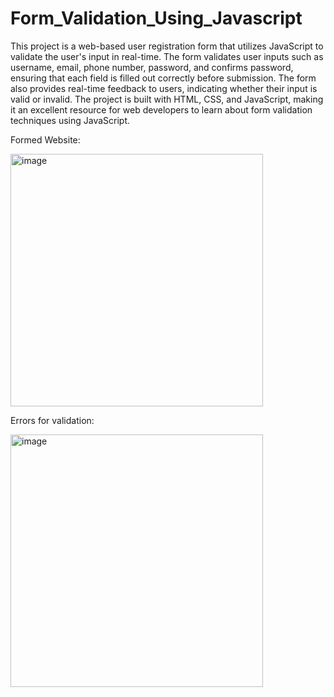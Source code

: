 # Form_Validation_Using_Javascript
This project is a web-based user registration form that utilizes JavaScript to validate the user's input in real-time. The form validates user inputs such as username, email, phone number, password, and confirms password, ensuring that each field is filled out correctly before submission. The form also provides real-time feedback to users, indicating whether their input is valid or invalid. The project is built with HTML, CSS, and JavaScript, making it an excellent resource for web developers to learn about form validation techniques using JavaScript.






  
   
   
   
   
Formed Website:






<img width="404" alt="image" src="https://user-images.githubusercontent.com/96184253/228496652-20a31772-757e-4d5d-9bf9-2cbaab1704cf.png">





Errors for validation:




<img width="404" alt="image" src="https://user-images.githubusercontent.com/96184253/228497373-a082ec8c-d0ed-4813-8604-c75c55cffb1b.png">
